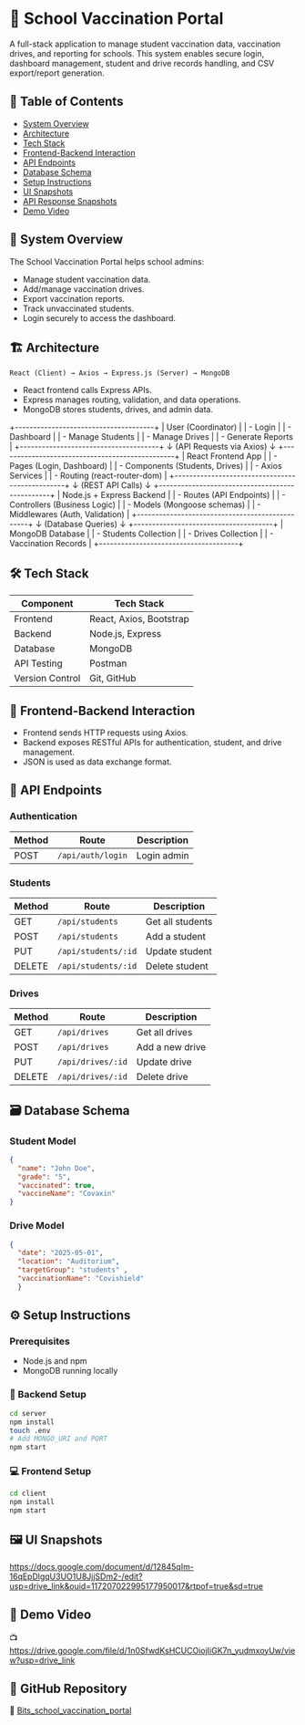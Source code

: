 # 📘 School Vaccination Portal

A full-stack application to manage student vaccination data, vaccination drives, and reporting for schools. 
This system enables secure login, dashboard management, student and drive records handling, and CSV export/report generation.

## 📂 Table of Contents

- [System Overview](#system-overview)
- [Architecture](#architecture)
- [Tech Stack](#tech-stack)
- [Frontend-Backend Interaction](#frontend-backend-interaction)
- [API Endpoints](#api-endpoints)
- [Database Schema](#database-schema)
- [Setup Instructions](#setup-instructions)
- [UI Snapshots](#ui-snapshots)
- [API Response Snapshots](#api-response-snapshots)
- [Demo Video](#demo-video)

## 🧩 System Overview

The School Vaccination Portal helps school admins:
- Manage student vaccination data.
- Add/manage vaccination drives.
- Export vaccination reports.
- Track unvaccinated students.
- Login securely to access the dashboard.

## 🏗️ Architecture

```
React (Client) → Axios → Express.js (Server) → MongoDB
```

- React frontend calls Express APIs.
- Express manages routing, validation, and data operations.
- MongoDB stores students, drives, and admin data.

+--------------------------------------+
|         User (Coordinator)           |
|      - Login                         |
|      - Dashboard                     |
|      - Manage Students               |
|      - Manage Drives                 |
|      - Generate Reports              |
+--------------------------------------+
                 ↓
         (API Requests via Axios)
                 ↓
+------------------------------------------------+
|      React Frontend App                       |
|  - Pages (Login, Dashboard)                   |
|  - Components (Students, Drives)              |
|  - Axios Services                             |
|  - Routing (react-router-dom)                 |
+------------------------------------------------+
                 ↓
          (REST API Calls)
                 ↓
+------------------------------------------------+
|    Node.js + Express Backend                  |
|  - Routes (API Endpoints)                     |
|  - Controllers (Business Logic)               |
|  - Models (Mongoose schemas)                  |
|  - Middlewares (Auth, Validation)             |
+------------------------------------------------+
                 ↓
         (Database Queries)
                 ↓
+--------------------------------------+
|         MongoDB Database            |
|  - Students Collection              |
|  - Drives Collection                |
|  - Vaccination Records             |
+--------------------------------------+


## 🛠️ Tech Stack

| Component       | Tech Stack        		  |
|-----------------|-------------------------|
| Frontend        | React, Axios, Bootstrap |
| Backend         | Node.js, Express 		    |
| Database        | MongoDB          		    |
| API Testing     | Postman          		    |
| Version Control | Git, GitHub    			    |

## 🔄 Frontend-Backend Interaction

- Frontend sends HTTP requests using Axios.
- Backend exposes RESTful APIs for authentication, student, and drive management.
- JSON is used as data exchange format.

## 📡 API Endpoints

### Authentication
| Method | Route                   | Description              |
|--------|-------------------------|--------------------------|
| POST   | `/api/auth/login`       | Login admin              |

### Students
| Method | Route              	   | Description           |
|--------|-------------------------|-----------------------|
| GET    | `/api/students`         | Get all students      |
| POST   | `/api/students`         | Add a student         |
| PUT    | `/api/students/:id`     | Update student        |
| DELETE | `/api/students/:id`     | Delete student        |

### Drives
| Method | Route                   | Description           |
|--------|-------------------------|-----------------------|
| GET    | `/api/drives`           | Get all drives        |
| POST   | `/api/drives`           | Add a new drive       |
| PUT    | `/api/drives/:id`       | Update drive          |
| DELETE | `/api/drives/:id`       | Delete drive          |

## 🗃️ Database Schema

### Student Model
```json
{
  "name": "John Doe",
  "grade": "5",
  "vaccinated": true,
  "vaccineName": "Covaxin"
}
```

### Drive Model
```json
{
  "date": "2025-05-01",
  "location": "Auditorium",
  "targetGroup": "students" , 
  "vaccinationName": "Covishield"
  }
```

## ⚙️ Setup Instructions

### Prerequisites
- Node.js and npm
- MongoDB running locally 

### 🔧 Backend Setup
```bash
cd server
npm install
touch .env
# Add MONGO_URI and PORT
npm start
```

### 💻 Frontend Setup
```bash
cd client
npm install
npm start
```

## 🖼️ UI Snapshots

https://docs.google.com/document/d/12845qIm-16qEpDlgqU3UO1U8JjjSDm2-/edit?usp=drive_link&ouid=117207022995177950017&rtpof=true&sd=true

## 🎥 Demo Video

📺 https://drive.google.com/file/d/1n0SfwdKsHCUCOiojIiGK7n_yudmxoyUw/view?usp=drive_link

## 📁 GitHub Repository

🔗 [Bits_school_vaccination_portal](https://github.com/Priyadarshani-Patil/Bits_school_vaccination_portal)


